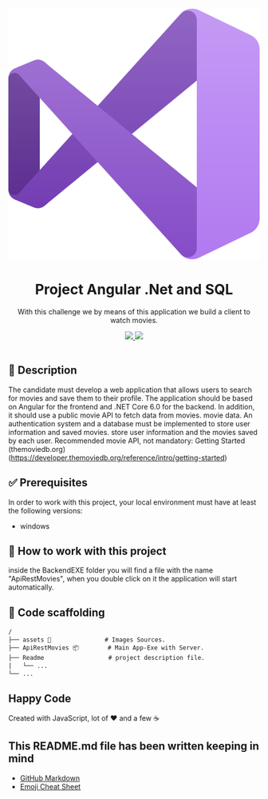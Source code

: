 <p align="center">
  <img src="./assets/pres.jpg" width="600" />
</p>
<h1 align="center">Project Angular .Net and SQL</h1>

<p align="center">With this challenge we by means of this application we build a client to watch movies.</p>

<p align="center">
  <a title="Twitter: Jose_leonardo" href="https://www.linkedin.com/in/jose-leonardo-poveda/">
    <img src="https://img.shields.io/badge/LinkedIn-0077B5?style=for-the-badge&logo=linkedin&logoColor=white">
  </a>  
  <a title="Github: Sponsors" href="https://github.com/shiwirockztar">
    <img src="https://img.shields.io/twitter/url?color=032f62&label=Github%20%40Shiwirockztar&logo=github&logoColor=FFFFFF&style=flat-square&url=https%3A%2F%2Fgithub.com%2Fsponsors%2FShiwirockztar">
  </a>
  <br />
  <br />
</p>

## 🔖 Description

The candidate must develop a web application that allows users to search for movies
and save them to their profile. The application should be based on Angular for the frontend and .NET
Core 6.0 for the backend. In addition, it should use a public movie API to fetch data from movies.
movie data. An authentication system and a database must be implemented to store user information and saved movies.
store user information and the movies saved by each user.
Recommended movie API, not mandatory: Getting Started (themoviedb.org)
(https://developer.themoviedb.org/reference/intro/getting-started)

## ✅ Prerequisites

In order to work with this project, your local environment must have at least the following versions:

- windows

## 📐 How to work with this project

inside the BackendEXE folder you will find a file with the name "ApiRestMovies", when you double click on it the application will start automatically.

## 📂 Code scaffolding

```any
/
├── assets 🌈               # Images Sources.
├── ApiRestMovies 📦        # Main App-Exe with Server.
├── Readme                  # project description file.
|   └── ...
└── ...
```

## Happy Code

Created with JavaScript, lot of ❤️ and a few ☕️

## This README.md file has been written keeping in mind

- [GitHub Markdown](https://guides.github.com/features/mastering-markdown/)
- [Emoji Cheat Sheet](https://www.webfx.com/tools/emoji-cheat-sheet/)
